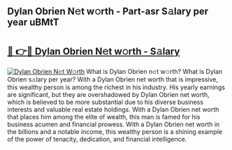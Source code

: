 ## Dylan Obrien N𝚎t w𝚘rth - Part-asr S𝚊lary per year uBMtT

# <h2><a href="http://gc0t9q.nevu.top/?p=Dylan+Obrien">🔗 👉🔴 Dylan Obrien N𝚎t w𝚘rth - S𝚊lary</a></h2>

[![Dylan Obrien N𝚎t W𝚘rth](https://i.imgur.com/Oavwk0R.jpeg)](http://gc0t9q.nevu.top/?p=Dylan+Obrien)
What is Dylan Obrien n𝚎t w𝚘rth? What is Dylan Obrien s𝚊lary per year?
With a Dylan Obrien net worth that is impressive, this wealthy person is among the richest in his industry. His yearly earnings are significant, but they are overshadowed by Dylan Obrien net worth, which is believed to be more substantial due to his diverse business interests and valuable real estate holdings. With a Dylan Obrien net worth that places him among the elite of wealth, this man is famed for his business acumen and financial prowess. With a Dylan Obrien net worth in the billions and a notable income, this wealthy person is a shining example of the power of tenacity, dedication, and financial intelligence.
